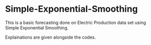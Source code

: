 # Simple-Exponential-Smoothing
This is a basic forecasting done on Electric Production data set using Simple Exponential Smoothing.

Explainations are given alongside the codes.
